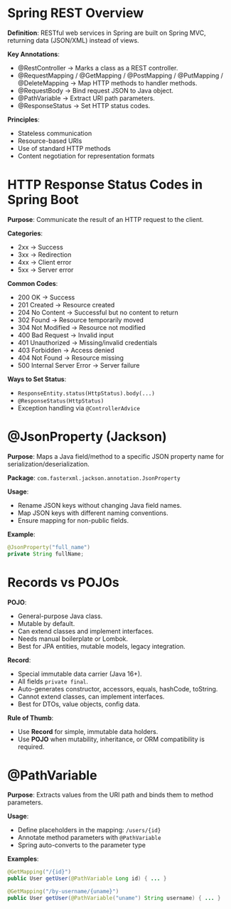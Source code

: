 # Spring REST Overview

**Definition**: RESTful web services in Spring are built on Spring MVC, returning data (JSON/XML) instead of views.

**Key Annotations**:
- @RestController → Marks a class as a REST controller.
- @RequestMapping / @GetMapping / @PostMapping / @PutMapping / @DeleteMapping → Map HTTP methods to handler methods.
- @RequestBody → Bind request JSON to Java object.
- @PathVariable → Extract URI path parameters.
- @ResponseStatus → Set HTTP status codes.

**Principles**:
- Stateless communication
- Resource-based URIs
- Use of standard HTTP methods
- Content negotiation for representation formats



# HTTP Response Status Codes in Spring Boot

**Purpose**: Communicate the result of an HTTP request to the client.

**Categories**:
- 2xx → Success
- 3xx → Redirection
- 4xx → Client error
- 5xx → Server error

**Common Codes**:
- 200 OK → Success
- 201 Created → Resource created
- 204 No Content → Successful but no content to return
- 302 Found → Resource temporarily moved
- 304 Not Modified → Resource not modified
- 400 Bad Request → Invalid input
- 401 Unauthorized → Missing/invalid credentials
- 403 Forbidden → Access denied
- 404 Not Found → Resource missing
- 500 Internal Server Error → Server failure

**Ways to Set Status**:
- `ResponseEntity.status(HttpStatus).body(...)`
- `@ResponseStatus(HttpStatus)`
- Exception handling via `@ControllerAdvice`


# @JsonProperty (Jackson)

**Purpose**: Maps a Java field/method to a specific JSON property name for serialization/deserialization.

**Package**: `com.fasterxml.jackson.annotation.JsonProperty`

**Usage**:
- Rename JSON keys without changing Java field names.
- Map JSON keys with different naming conventions.
- Ensure mapping for non-public fields.

**Example**:
```java
@JsonProperty("full_name")
private String fullName;
```

# Records vs POJOs

**POJO**:
- General-purpose Java class.
- Mutable by default.
- Can extend classes and implement interfaces.
- Needs manual boilerplate or Lombok.
- Best for JPA entities, mutable models, legacy integration.

**Record**:
- Special immutable data carrier (Java 16+).
- All fields `private final`.
- Auto-generates constructor, accessors, equals, hashCode, toString.
- Cannot extend classes, can implement interfaces.
- Best for DTOs, value objects, config data.

**Rule of Thumb**:
- Use **Record** for simple, immutable data holders.
- Use **POJO** when mutability, inheritance, or ORM compatibility is required.

# @PathVariable

**Purpose**: Extracts values from the URI path and binds them to method parameters.

**Usage**:
- Define placeholders in the mapping: `/users/{id}`
- Annotate method parameters with `@PathVariable`
- Spring auto-converts to the parameter type

**Examples**:
```java
@GetMapping("/{id}")
public User getUser(@PathVariable Long id) { ... }

@GetMapping("/by-username/{uname}")
public User getUser(@PathVariable("uname") String username) { ... }